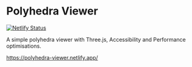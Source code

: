 # Polyhedra Viewer

[![Netlify Status](https://api.netlify.com/api/v1/badges/fe165ebf-bd11-48d9-a6d7-03c2be2d9948/deploy-status)](https://app.netlify.com/sites/polyhedra-viewer/deploys)

A simple polyhedra viewer with Three.js, Accessibility and Performance optimisations.

<https://polyhedra-viewer.netlify.app/>

